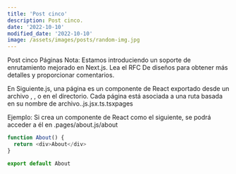 ```yaml
---
title: 'Post cinco'
description: Post cinco.
date: '2022-10-10'
modified_date: '2022-10-10'
image: /assets/images/posts/random-img.jpg
---
```


Post cinco
Páginas
Nota: Estamos introduciendo un soporte de enrutamiento mejorado en Next.js. Lea el RFC De diseños para obtener más detalles y proporcionar comentarios.

En Siguiente.js, una página es un componente de React exportado desde un archivo , , o en el directorio. Cada página está asociada a una ruta basada en su nombre de archivo..js.jsx.ts.tsxpages

Ejemplo: Si crea un componente de React como el siguiente, se podrá acceder a él en .pages/about.js/about

```js
function About() {
  return <div>About</div>
}

export default About
```
